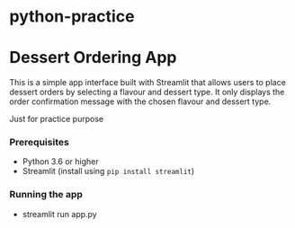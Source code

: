 # python-practice
# Dessert Ordering App

This is a simple app interface built with Streamlit that allows users to place dessert orders by selecting a flavour and dessert type. It only displays the order confirmation message with the chosen flavour and dessert type.

Just for practice purpose

### Prerequisites

- Python 3.6 or higher
- Streamlit (install using `pip install streamlit`)

### Running the app

- streamlit run app.py
